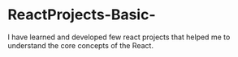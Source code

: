 # ReactProjects-Basic-
I have learned and developed few react projects that helped me to understand the core concepts of the React.

